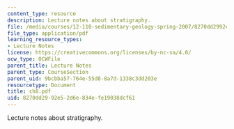 ```yaml
---
content_type: resource
description: Lecture notes about stratigraphy.
file: /media/courses/12-110-sedimentary-geology-spring-2007/8270dd2992e52d6e834efe19038dcf61_ch8.pdf
file_type: application/pdf
learning_resource_types:
- Lecture Notes
license: https://creativecommons.org/licenses/by-nc-sa/4.0/
ocw_type: OCWFile
parent_title: Lecture Notes
parent_type: CourseSection
parent_uid: 9bcbba57-764e-55d8-8a7d-1338c3dd203e
resourcetype: Document
title: ch8.pdf
uid: 8270dd29-92e5-2d6e-834e-fe19038dcf61
---
```

Lecture notes about stratigraphy.